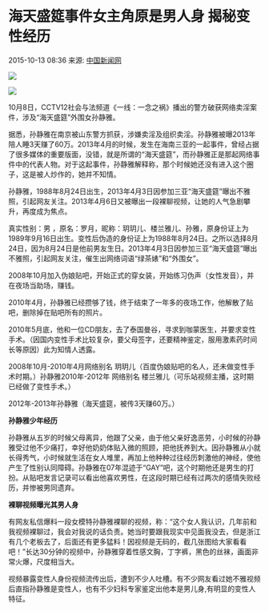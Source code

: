 # 海天盛筵事件女主角原是男人身 揭秘变性经历

2015-10-13 08:36 来源: [中国新闻网](https://www.sohu.com/a/%E4%B8%AD%E5%9B%BD%E6%96%B0%E9%97%BB%E7%BD%91?spm=smpc.content-abroad.content.1.1737565939876BShNGVr)

![](http://n1.itc.cn/img8/wb/smccloud/recom/2015/10/13/144469660869991860.JPEG)

![](http://n1.itc.cn/img8/wb/smccloud/recom/2015/10/13/144469660885552237.JPEG)

10月8日，CCTV12社会与法频道《一线：一念之祸》播出的警方破获网络卖淫案件，涉及“海天盛筵”外围女孙静雅。

据悉，孙静雅在南京被山东警方抓获，涉嫌卖淫及组织卖淫。孙静雅被曝2013年陪人睡3天赚了60万。2013年4月的时候，发生在海南三亚的一起事件，曾经占据了很多媒体的重要版面，没错，就是所谓的“海天盛筵”，而孙静雅正是那起网络事件中的代表人物。对于这起事件，孙静雅解释称，那个时候她还没有进入这个圈子，这是被人炒作的，她并不知情。

孙静雅，1988年8月24日出生，2013年4月3日因参加三亚“海天盛筵”曝出不雅照，引起网友关注。2013年4月6日又被曝出一段裸聊视频，让她的人气急剧攀升，再度成为焦点。

真实性别：男 ，原名：罗月，昵称：玥玥儿、楼兰雅儿、孙雅，原身份证上为1989年9月16日出生。变性后伪造的身份证上为1988年8月24日。之所以选择8月24日，因为8月24日是他前男友生日。2013年4月3日因参加三亚“海天盛筵”曝出不雅照，引起网友关注，催生出网络词语“绿茶婊”和“外围女”。

2008年10月加入伪娘贴吧，开始正式的穿女装，开始练习伪声（女性发音），并在夜场当助场，赚钱。

2010年4月，孙静雅已经攒够了钱，终于结束了一年多的夜场工作，他解散了贴吧，删除掉在贴吧所有的照片。

2010年5月底，他和一位CD朋友，去了泰国曼谷，寻求到咖蒙医生，并要求变性手术。（因国内变性手术比较复杂，要父母签字，还要精神鉴定，服用激素药时间长等原因）此为知情人透露。

2008年10月-2010年4月网络别名 玥玥儿（百度伪娘贴吧的名人，还未做变性手术时期。）孙静雅2010年-2012年 网络别名 楼兰雅儿（可乐站视频主播，这时期已经做了变性手术。）

2012年-2013年孙静雅（海天盛筵，被传3天赚60万。）

**孙静雅少年经历**

孙静雅从五岁的时候父母离异，他跟了父亲，由于他父亲好逸恶劳，小时候的孙静雅受过他不少痛打，幸好他奶奶体贴入微的照顾，把他抚养到大。因孙静雅从小就长得秀气，小时候就生活在女人堆里，再加上他种种过往经历刺激他的神经，使他产生了性别认同障碍。孙静雅在07年混迹于“GAY”吧，这个时期他还是男生的打扮。从贴吧发言记录可以看出他喜欢男性，在这段时期已经有过两次的感情失败经历，并惨被男同遗弃。

**裸聊视频曝光其男人身**

有网友私信爆料一段女模特孙静雅裸聊的视频，称：“这个女人我认识，几年前和我视频裸聊过，我会对我说的话负责。她当时要跟我现实中见面我没去，但是浙江有几个老板去了，后面还有更多猛料！因视频是无码的，截几张图给大家看看吧！”长达30分钟的视频中，孙静雅穿着性感文胸，丁字裤，黑色的丝袜，画面非常火爆，尺度相当大。

视频暴露变性人身份视频流传出后，遭到不少人吐槽。有不少网友看过她不雅视频后直指孙静雅是变性人，也有不少妇科专家鉴定出他本是男儿身,有明显的变性人特征。
<!-- tcd_original_link https://www.sohu.com/a/35318829_123753 -->
